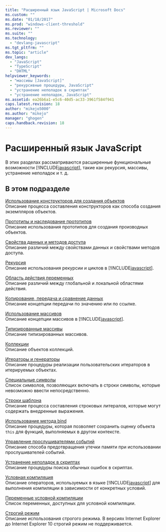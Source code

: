 ```yaml
---
title: "Расширенный язык JavaScript | Microsoft Docs"
ms.custom: ""
ms.date: "01/18/2017"
ms.prod: "windows-client-threshold"
ms.reviewer: ""
ms.suite: ""
ms.technology: 
  - "devlang-javascript"
ms.tgt_pltfrm: ""
ms.topic: "article"
dev_langs: 
  - "JavaScript"
  - "TypeScript"
  - "DHTML"
helpviewer_keywords: 
  - "массивы [JavaScript]"
  - "рекурсивные процедуры, JavaScript"
  - "устранение неполадок в скриптах"
  - "устранение неполадок, JavaScript"
ms.assetid: ea26b6a1-e5c6-40d5-ac33-3961f584f941
caps.latest.revision: 18
author: "mikejo5000"
ms.author: "mikejo"
manager: "ghogen"
caps.handback.revision: 18
---
```

# Расширенный язык JavaScript
В этих разделах рассматриваются расширенные функциональные возможности [!INCLUDE[javascript](../../javascript/includes/javascript-md.md)], такие как рекурсия, массивы, устранение неполадок и т. д.  
  
## В этом подразделе  
 [Использование конструкторов для создания объектов](../../javascript/advanced/using-constructors-to-define-types.md)  
 Описание процесса составления конструкторов как способа создания экземпляров объектов.  
  
 [Прототипы и наследование прототипов](../../javascript/advanced/prototypes-and-prototype-inheritance.md)  
 Описание использования прототипов для создания производных объектов.  
  
 [Свойства данных и методов доступа](../../javascript/advanced/data-properties-and-accessor-properties.md)  
 Описание различий между свойствами данных и свойствами методов доступа.  
  
 [Рекурсия](../../javascript/advanced/recursion-javascript.md)  
 Описание использования рекурсии и циклов в [!INCLUDE[javascript](../../javascript/includes/javascript-md.md)].  
  
 [Область действия переменных](../../javascript/advanced/variable-scope-javascript.md)  
 Описание различий между глобальной и локальной областями действия.  
  
 [Копирование, передача и сравнение данных](../../javascript/advanced/copying-passing-and-comparing-data-javascript.md)  
 Описание концепции передачи по значению или по ссылке.  
  
 [Использование массивов](../../javascript/advanced/using-arrays-javascript.md)  
 Описание концепции массивов в [!INCLUDE[javascript](../../javascript/includes/javascript-md.md)].  
  
 [Типизированные массивы](../../javascript/advanced/typed-arrays-javascript.md)  
 Описание типизированных массивов.  
  
 [Коллекции](../../javascript/advanced/collections-javascript.md)  
 Описание объектов коллекций.  
  
 [Итераторы и генераторы](../../javascript/advanced/iterators-and-generators-javascript.md)  
 Описание процедуры реализации пользовательских итераторов в итерируемых объектах.  
  
 [Специальные символы](../../javascript/advanced/special-characters-javascript.md)  
 Список символов, позволяющих включать в строки символы, которые невозможно ввести непосредственно.  
  
 [Строки шаблона](../../javascript/advanced/template-strings-javascript.md)  
 Описание процесса составления строковых литералов, которые могут содержать внедренные выражения.  
  
 [Использование метода bind](../../javascript/advanced/using-the-bind-method-javascript.md)  
 Описание процедуры, которая позволяет сохранить оценку объекта `this` для функций, выполняемых в другом контексте.  
  
 [Управление прослушивателями событий](../../javascript/advanced/managing-event-listeners.md)  
 Описание способа предотвращения утечки памяти при использовании прослушивателей событий.  
  
 [Устранение неполадок в скриптах](../../javascript/advanced/troubleshooting-your-scripts-javascript.md)  
 Описание процедуры поиска обычных ошибок в скриптах.  
  
 [Условная компиляция](../../javascript/advanced/conditional-compilation-javascript.md)  
 Описание операторов, используемых в языке [!INCLUDE[javascript](../../javascript/includes/javascript-md.md)] для выполнения компиляции в зависимости от конкретных условий.  
  
 [Переменные условной компиляции](../../javascript/advanced/conditional-compilation-variables-javascript.md)  
 Список переменных, доступных для условной компиляции.  
  
 [Строгий режим](../../javascript/advanced/strict-mode-javascript.md)  
 Описание использования строгого режима.  В версиях Internet Explorer до Internet Explorer 10 строгий режим не поддерживается.